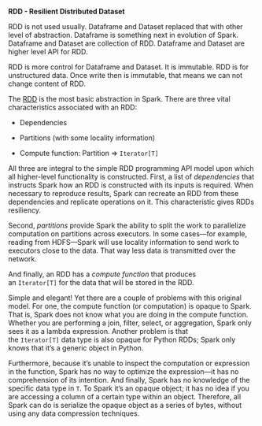 
**RDD - Resilient Distributed Dataset**

RDD is not used usually. Dataframe and Dataset replaced that with other level of abstraction. Dataframe is something next in evolution of Spark. Dataframe and Dataset are collection of RDD. Dataframe and Dataset are higher level API for RDD.

RDD is more control for Dataframe and Dataset. It is immutable. RDD is for unstructured data. Once write then is immutable, that means we can not change content of RDD. 

 The [RDD](https://oreil.ly/KON5Y) is the most basic abstraction in Spark. There are three vital characteristics associated with an RDD:

- Dependencies
    
- Partitions (with some locality information)
    
- Compute function: Partition => `Iterator[T]`
    

All three are integral to the simple RDD programming API model upon which all higher-level functionality is constructed. First, a list of _dependencies_ that instructs Spark how an RDD is constructed with its inputs is required. When necessary to reproduce results, Spark can recreate an RDD from these dependencies and replicate operations on it. This characteristic gives RDDs resiliency.

Second, _partitions_ provide Spark the ability to split the work to parallelize computation on partitions across executors. In some cases—for example, reading from HDFS—Spark will use locality information to send work to executors close to the data. That way less data is transmitted over the network.

And finally, an RDD has a _compute function_ that produces an `Iterator[T]` for the data that will be stored in the RDD.

Simple and elegant! Yet there are a couple of problems with this original model. For one, the compute function (or computation) is opaque to Spark. That is, Spark does not know what you are doing in the compute function. Whether you are performing a join, filter, select, or aggregation, Spark only sees it as a lambda expression. Another problem is that the `Iterator[T]` data type is also opaque for Python RDDs; Spark only knows that it’s a generic object in Python.

Furthermore, because it’s unable to inspect the computation or expression in the function, Spark has no way to optimize the expression—it has no comprehension of its intention. And finally, Spark has no knowledge of the specific data type in `T`. To Spark it’s an opaque object; it has no idea if you are accessing a column of a certain type within an object. Therefore, all Spark can do is serialize the opaque object as a series of bytes, without using any data compression techniques.







